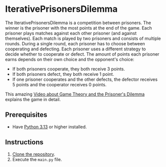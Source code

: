 # IterativePrisonersDilemma

The IterativePrisonersDilemma is a competition between prisoners.
The winner is the prisoner with the most points at the end of the game.
Each prisoner plays matches against each other prisoner (and against themselves).
Each match is played by two prisoners and consists of multiple rounds.
During a single round, each prisoner has to choose between cooperating and defecting.
Each prisoner uses a different strategy to decide whether to cooperate or defect.
The amount of points each prisoner earns depends on their own choice and the opponent's choice:

- If both prisoners cooperate, they both receive 3 points.
- If both prisoners defect, they both receive 1 point.
- If one prisoner cooperates and the other defects, the defector receives 5 points and the cooperator receives 0 points.

This amazing [Video about Game Theory and the Prisoner's Dilemma](https://www.youtube.com/watch?v=mScpHTIi-kM) explains the game in detail.

## Prerequisites

- Have [Python 3.13](https://www.python.org/downloads/) or higher installed.

## Instructions

1. [Clone the repository](https://github.com/denial-of-service/IterativePrisonersDilemma/archive/refs/heads/master.zip).
1. Execute the `main.py` file.
